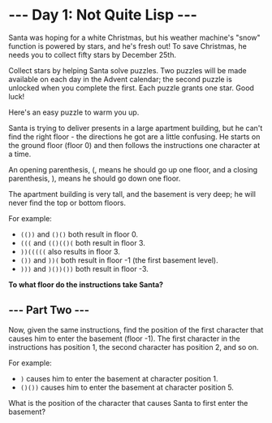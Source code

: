 # --- Day 1: Not Quite Lisp ---

Santa was hoping for a white Christmas, but his weather machine's "snow" function is powered by stars, and he's fresh out! To save Christmas, he needs you to collect fifty stars by December 25th.

Collect stars by helping Santa solve puzzles. Two puzzles will be made available on each day in the Advent calendar; the second puzzle is unlocked when you complete the first. Each puzzle grants one star. Good luck!

Here's an easy puzzle to warm you up.

Santa is trying to deliver presents in a large apartment building, but he can't find the right floor - the directions he got are a little confusing. He starts on the ground floor (floor 0) and then follows the instructions one character at a time.

An opening parenthesis, (, means he should go up one floor, and a closing parenthesis, ), means he should go down one floor.

The apartment building is very tall, and the basement is very deep; he will never find the top or bottom floors.

For example:

- `(())` and `()()` both result in floor 0.
- `(((` and `(()(()(` both result in floor 3.
- `))(((((` also results in floor 3.
- `())` and `))(` both result in floor -1 (the first basement level).
- `)))` and `)())())` both result in floor -3.

**To what floor do the instructions take Santa?**

## --- Part Two ---
Now, given the same instructions, find the position of the first character that causes him to enter the basement (floor -1). The first character in the instructions has position 1, the second character has position 2, and so on.

For example:

- `)` causes him to enter the basement at character position 1.
- `()())` causes him to enter the basement at character position 5.

What is the position of the character that causes Santa to first enter the basement?